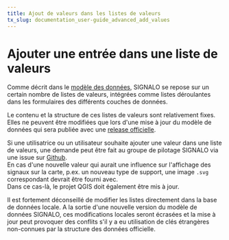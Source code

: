 ```yaml
---
title: Ajout de valeurs dans les listes de valeurs
tx_slug: documentation_user-guide_advanced_add_values
---
```


# Ajouter une entrée dans une liste de valeurs

Comme décrit dans le [modèle des données](https://www.signalo.ch/model-documentation), SIGNALO se repose sur un certain nombre de listes de valeurs, intégrées comme listes déroulantes dans les formulaires des différents couches de données.

Le contenu et la structure de ces listes de valeurs sont relativement fixes. Elles ne peuvent être modifiées que lors d'une mise à jour du modèle de données qui sera publiée avec une [release officielle](https://github.com/opengisch/signalo/releases).

Si une utilisatrice ou un utilisateur souhaite ajouter une valeur dans une liste de valeurs, une demande peut être fait au groupe de pilotage SIGNALO via une issue sur [Github](https://github.com/opengisch/signalo/issues).  
En cas d'une nouvelle valeur qui aurait une influence sur l'affichage des signaux sur la carte, p.ex. un nouveau type de support, une image `.svg` correspondant devrait être fourni avec.  
Dans ce cas-là, le projet QGIS doit également être mis à jour.

Il est fortement déconseillé de modifier les listes directement dans la base de données locale. A la sortie d'une nouvelle version du modèle de données SIGNALO, ces modifications locales seront écrasées et la mise à jour peut provoquer des conflits s'il y a eu utilisation de clés étrangères non-connues par la structure des données officielle.
